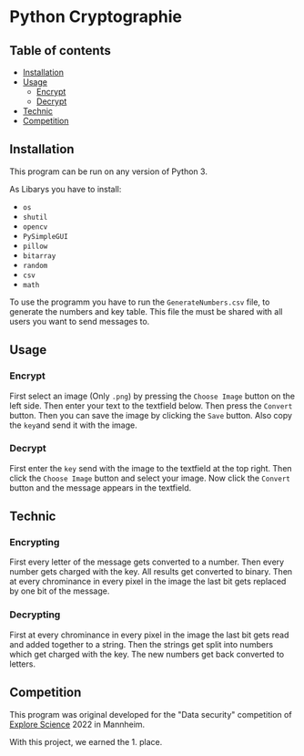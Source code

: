 # Python Cryptographie

## Table of contents

* [Installation](##Installation)
* [Usage](##Usage)
  * [Encrypt](###Encrypt)
  * [Decrypt](###Decrypt)
* [Technic](##Technic)
* [Competition](##Competition)

## Installation

This program can be run on any version of Python 3.

As Libarys you have to install:
* ``` os ```
* ``` shutil ```
* ``` opencv ```
* ``` PySimpleGUI ```
* ``` pillow ```
* ``` bitarray ```
* ``` random ```
* ``` csv ```
* ``` math ```

To use the programm you have to run the ```GenerateNumbers.csv``` file, to generate the numbers and key table. This file the must be shared with all users you want to send messages to.

## Usage

### Encrypt

First select an image (Only ```.png```) by pressing the ```Choose Image``` button on the left side. Then enter your text to the textfield below. Then press the ```Convert``` button. Then you can save the image by clicking the ```Save``` button. Also copy the ```key```and send it with the image.

### Decrypt

First enter the ```key``` send with the image to the textfield at the top right. Then click the ```Choose Image``` button and select your image. Now click the ```Convert``` button and the message appears in the textfield.

## Technic

### Encrypting

First every letter of the message gets converted to a number. Then every number gets charged with the key. All results get converted to binary. Then at every chrominance in every pixel in the image the last bit gets replaced by one bit of the message.

### Decrypting

First at every chrominance in every pixel in the image the last bit gets read and added together to a string. Then the strings get split into numbers which get charged with the key. The new numbers get back converted to letters.

## Competition

This program was original developed for the "Data security" competition of [Explore Science](http://explore-science.info) 2022 in Mannheim.

With this project, we earned the 1. place.